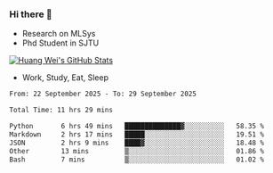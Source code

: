 ### Hi there 👋
- Research on MLSys
- Phd Student in SJTU
  
[![Huang Wei's GitHub Stats](https://github-readme-stats.vercel.app/api?username=huangwei021230&theme=tokyonight)](https://github.com/anuraghazra/github-readme-stats)

- Work, Study, Eat, Sleep


<!--START_SECTION:waka-->

```txt
From: 22 September 2025 - To: 29 September 2025

Total Time: 11 hrs 29 mins

Python       6 hrs 49 mins   ██████████████▓░░░░░░░░░░   58.35 %
Markdown     2 hrs 17 mins   █████░░░░░░░░░░░░░░░░░░░░   19.51 %
JSON         2 hrs 9 mins    ████▓░░░░░░░░░░░░░░░░░░░░   18.48 %
Other        13 mins         ▒░░░░░░░░░░░░░░░░░░░░░░░░   01.86 %
Bash         7 mins          ▒░░░░░░░░░░░░░░░░░░░░░░░░   01.02 %
```

<!--END_SECTION:waka-->
